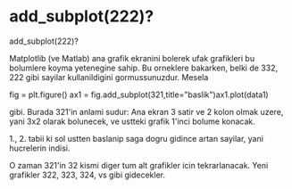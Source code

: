 # add_subplot(222)?


add_subplot(222)?




Matplotlib (ve Matlab) ana grafik ekranini bolerek ufak grafikleri bu bolumlere koyma yetenegine sahip. Bu orneklere bakarken, belki de 332, 222 gibi sayilar kullanildigini gormussunuzdur. Mesela

fig = plt.figure()
ax1 = fig.add_subplot(321,title="baslik")ax1.plot(data1)

gibi. Burada 321'in anlami sudur: Ana ekran 3 satir ve 2 kolon olmak uzere, yani 3x2 olarak bolunecek, ve ustteki grafik 1'inci bolume konacak.

1., 2. tabii ki sol ustten baslanip saga dogru gidince artan sayilar, yani hucrelerin indisi.

O zaman 321'in 32 kismi diger tum alt grafikler icin tekrarlanacak. Yeni grafikler 322, 323, 324, vs gibi gidecekler.





